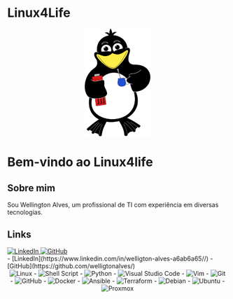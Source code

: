# Linux4Life

<p align="center">
  <img src="./img/toppng.com-enguin-tux-linux-svg-clip-arts-360-x-591-px-360x591.png" width="150">
</p>

# Bem-vindo ao Linux4life

## Sobre mim
Sou Wellington Alves, um profissional de TI com experiência em diversas tecnologias.

## Links
<a href="https://www.linkedin.com/in/welligton-alves-a6ab6a65/" target="_blank">
    <img src="https://cdn-icons-png.flaticon.com/512/174/174857.png" alt="LinkedIn" width="30">
</a>
<a href="https://github.com/welligtonalves/" target="_blank">
    <img src="https://cdn-icons-png.flaticon.com/512/25/25231.png" alt="GitHub" width="30">
</a>

<br>
- [LinkedIn](https://www.linkedin.com/in/welligton-alves-a6ab6a65//)
- [GitHub](https://github.com/welligtonalves/)

<br>
<div align="center">
<img alt="Linux" src="https://img.shields.io/badge/Linux-FCC624?style=for-the-badge&logo=linux&logoColor=black" /> - <img alt="Shell Script" src="https://img.shields.io/badge/shell_script-%23121011.svg?style=for-the-badge&logo=gnu-bash&logoColor=white"/> - <img alt="Python" src="https://img.shields.io/badge/python-%2314354C.svg?style=for-the-badge&logo=python&logoColor=white"/> - <img alt="Visual Studio Code" src="https://img.shields.io/badge/VisualStudioCode-0078d7.svg?style=for-the-badge&logo=visual-studio-code&logoColor=white"/> - <img alt="Vim" src="https://img.shields.io/badge/VIM-%2311AB00.svg?style=for-the-badge&logo=vim&logoColor=white"/> - <img alt="Git" src="https://img.shields.io/badge/git-%23F05033.svg?style=for-the-badge&logo=git&logoColor=white"/> - <img alt="GitHub" src="https://img.shields.io/badge/github-%23121011.svg?style=for-the-badge&logo=github&logoColor=white"/> -  <img alt="Docker" src="https://img.shields.io/badge/docker-%230db7ed.svg?style=for-the-badge&logo=docker&logoColor=white"/> - <img alt="Ansible" src="https://img.shields.io/badge/ansible-%231A1918.svg?style=for-the-badge&logo=ansible&logoColor=white"/> - <img alt="Terraform" src="https://img.shields.io/static/v1?style=for-the-badge&message=Terraform&color=7B42BC&logo=Terraform&logoColor=FFFFFF&label=)"> - <img alt="Debian" src="https://img.shields.io/static/v1?style=for-the-badge&message=Debian&color=A81D33&logo=Debian&logoColor=FFFFFF&label=)"/> - <img alt="Ubuntu" src="https://img.shields.io/static/v1?style=for-the-badge&message=Ubuntu&color=E95420&logo=Ubuntu&logoColor=FFFFFF&label=)"/> - <img alt="Proxmox" src="https://img.shields.io/static/v1?style=for-the-badge&message=Proxmox&color=E57000&logo=Proxmox&logoColor=FFFFFF&label=)"/>

</div>
